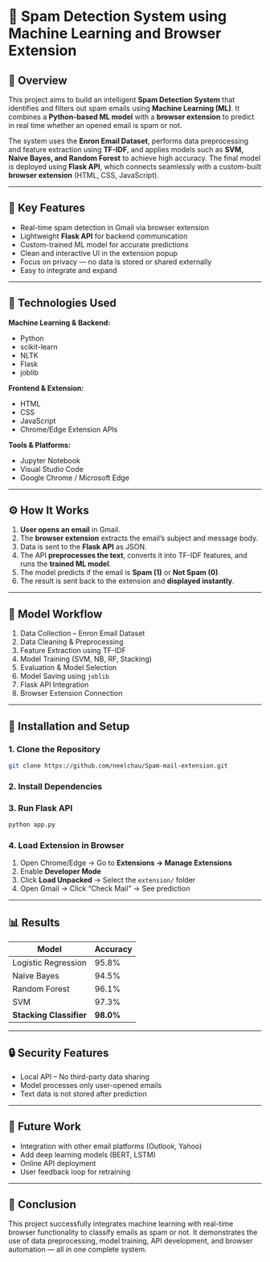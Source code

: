 # 📧 Spam Detection System using Machine Learning and Browser Extension

## 📝 **Overview**

This project aims to build an intelligent **Spam Detection System** that identifies and filters out spam emails using **Machine Learning (ML)**. It combines a **Python-based ML model** with a **browser extension** to predict in real time whether an opened email is spam or not.

The system uses the **Enron Email Dataset**, performs data preprocessing and feature extraction using **TF-IDF**, and applies models such as **SVM, Naive Bayes, and Random Forest** to achieve high accuracy. The final model is deployed using **Flask API**, which connects seamlessly with a custom-built **browser extension** (HTML, CSS, JavaScript).

---

## 🚀 **Key Features**

* Real-time spam detection in Gmail via browser extension
* Lightweight **Flask API** for backend communication
* Custom-trained ML model for accurate predictions
* Clean and interactive UI in the extension popup
* Focus on privacy — no data is stored or shared externally
* Easy to integrate and expand

---

## 🧠 **Technologies Used**

**Machine Learning & Backend:**

* Python
* scikit-learn
* NLTK
* Flask
* joblib

**Frontend & Extension:**

* HTML
* CSS
* JavaScript
* Chrome/Edge Extension APIs

**Tools & Platforms:**

* Jupyter Notebook
* Visual Studio Code
* Google Chrome / Microsoft Edge

---

## ⚙️ **How It Works**

1. **User opens an email** in Gmail.
2. The **browser extension** extracts the email’s subject and message body.
3. Data is sent to the **Flask API** as JSON.
4. The API **preprocesses the text**, converts it into TF-IDF features, and runs the **trained ML model**.
5. The model predicts if the email is **Spam (1)** or **Not Spam (0)**.
6. The result is sent back to the extension and **displayed instantly**.

---

## 🧩 **Model Workflow**

1. Data Collection – Enron Email Dataset
2. Data Cleaning & Preprocessing
3. Feature Extraction using TF-IDF
4. Model Training (SVM, NB, RF, Stacking)
5. Evaluation & Model Selection
6. Model Saving using `joblib`
7. Flask API Integration
8. Browser Extension Connection

---

## 🧪 **Installation and Setup**

### 1. Clone the Repository

```bash
git clone https://github.com/neelchau/Spam-mail-extension.git
```

### 2. Install Dependencies

### 3. Run Flask API

```bash
python app.py
```

### 4. Load Extension in Browser

1. Open Chrome/Edge → Go to **Extensions → Manage Extensions**
2. Enable **Developer Mode**
3. Click **Load Unpacked** → Select the `extension/` folder
4. Open Gmail → Click “Check Mail” → See prediction

---

## 📊 **Results**

| Model                   | Accuracy  |
| ----------------------- | --------- |
| Logistic Regression     | 95.8%     |
| Naive Bayes             | 94.5%     |
| Random Forest           | 96.1%     |
| SVM                     | 97.3%     |
| **Stacking Classifier** | **98.0%** |

---

## 🔒 **Security Features**

* Local API – No third-party data sharing
* Model processes only user-opened emails
* Text data is not stored after prediction

---

## 🔮 **Future Work**

* Integration with other email platforms (Outlook, Yahoo)
* Add deep learning models (BERT, LSTM)
* Online API deployment
* User feedback loop for retraining

---

## 🏁 **Conclusion**

This project successfully integrates machine learning with real-time browser functionality to classify emails as spam or not. It demonstrates the use of data preprocessing, model training, API development, and browser automation — all in one complete system.

